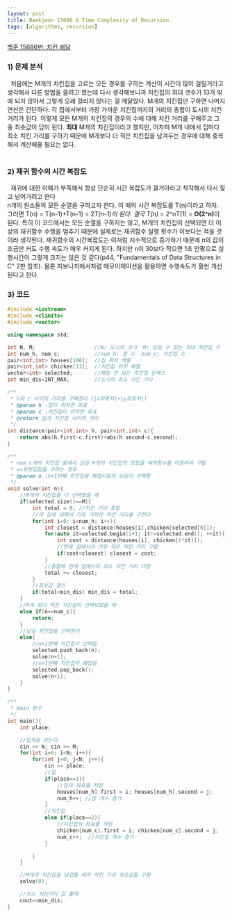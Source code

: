 ```yaml
---
layout: post
title: Baekjoon 15686 & Time Complexity of Recursion
tags: [algorithms, recursion]
---
```


[백준 15686번: 치킨 배달](https://www.acmicpc.net/problem/15686)

### 1) 문제 분석<br>
&nbsp;&nbsp;처음에는 M개의 치킨집을 고르는 모든 경우를 구하는 계산이 시간이 많이 걸릴거라고 생각해서 다른 방법을 쓸려고 했는데 다시 생각해보니까
치킨집의 최대 갯수가 13개 밖에 되지 않아서 그렇게 오래 걸리지 않다는 걸 깨달았다. M개의 치킨집만 구하면 나머지 연산은 간단하다. 각 집에서부터 가장 가까운
치킨집까지의 거리의 총합이 도시의 치킨거리가 된다. 이렇게 모든 M개의 치킨집의 경우의 수에 대해 치킨 거리를 구해주고 그 중 최솟값이 답이 된다. 
<b>최대</b> M개의 치킨집이라고 했지만, 어차피 M개 내에서 집마다 최소 치킨 거리를 구하기 때문에 M개보다 더 적은 치킨집을 남겨두는 경우에 대해 중복해서
계산해줄 필요는 없다.<br><br>

### 2) 재귀 함수의 시간 복잡도<br>
&nbsp;&nbsp;재귀에 대한 이해가 부족해서 항상 단순히 시간 복잡도가 클거야라고 착각해서 다시 짚고 넘어가려고 한다<br>
n개의 원소들의 모든 순열을 구하고자 한다. 이 때의 시간 복잡도를 T(n)이라고 하자.<br>
그러면 T(n) = T(n-1)+T(n-1) = 2*T(n-1)이 된다. 결국 T(n) = 2^n*T(1) = <b>O(2^n)</b>이 된다.
특히 이 코드에서는 모든 순열을 구하지는 않고, M개의 치킨집이 선택되면 더 이상의 재귀함수 수행을 멈추기 때문에 실제로는 재귀함수 실행 횟수가 이보다는
적을 것이라 생각된다. 재귀함수의 시간복잡도는 이처럼 지수적으로 증가하기 때문에 n의 값이 조금만 커도 수행 속도가 매우 커지게 된다. 하지만 n이 30보다 작으면
1초 안팎으로 실행시간이 그렇게 크지는 않은 것 같다(p44, "Fundamentals of Data Structures in C" 2판 참조). 
물론 피보나치에서처럼 메모이제이션을 활용하면 수행속도가 훨씬 개선된다고 한다.

### 3) 코드<br>
~~~cpp
#include <iostream>
#include <climits>
#include <vector>

using namespace std;

int N, M;                   //N: 도시의 크기  M: 남길 수 있는 최대 치킨집 수
int num_h, num_c;           //num_h: 집 수  num_c: 치킨집 수
pair<int,int> houses[100];  //집 위치 배열
pair<int,int> chicken[13];  //치킨집 위치 배열
vector<int> selected;       //폐업 안 되는 치킨집 인덱스
int min_dis=INT_MAX;        //도시의 최소 치킨 거리

/**
 * h와 c 사이의 거리를 구해준다 (|x좌표차|+|y좌표차|)
 * @param h :집이 위치한 좌표
 * @param c :치킨집이 위치한 좌표
 * @return 집과 치킨집 사이의 거리
 */
int distance(pair<int,int> h, pair<int,int> c){
    return abs(h.first-c.first)+abs(h.second-c.second);
}

/**
 * num_c개의 치킨집 중에서 남길 M개의 치킨집의 조합을 재귀함수를 이용하여 구함
 * =>부분집합을 구하는 경우
 * @param n :n+1번째 치킨집을 폐업시킬지 남길지 선택함
 */
void solve(int n){
    //M개의 치킨집을 다 선택했을 때
    if(selected.size()==M){
        int total = 0; //치킨 거리 총합
        //각 집에 대해서 가장 가까운 치킨 거리를 구한다
        for(int i=0; i<num_h; i++){
            int closest = distance(houses[i],chicken[selected[0]]);
            for(auto it=selected.begin()+1; it!=selected.end(); ++it){
                int cost = distance(houses[i], chicken[(*it)]);
                //현재 집에서의 가장 작은 치킨 거리 구함
                if(cost<closest) closest = cost;
            }
            //총합에 현재 집에서의 최소 치킨 거리 더함
            total += closest;
        }
        //최솟값 갱신
        if(total<min_dis) min_dis = total;
    }
    //M개 보다 적은 치킨집이 선택되었을 때
    else if(n==num_c){
        return;
    }
    //남길 치킨집을 선택한다
    else{
        //n+1번째 치킨집이 선택됨
        selected.push_back(n);
        solve(n+1);
        //n+1번째 치킨집이 폐업됨
        selected.pop_back();
        solve(n+1);
    }
}

/**
 * main 함수
 */
int main(){
    int place;

    //입력을 받는다
    cin >> N; cin >> M;
    for(int i=0; i<N; i++){
        for(int j=0; j<N; j++){
            cin >> place;
            //집
            if(place==1){
                //집의 좌표를 저장
                houses[num_h].first = i; houses[num_h].second = j;
                num_h++; //집 개수 증가
            }
            //치킨집
            else if(place==2){
                //치킨집의 좌표를 저장
                chicken[num_c].first = i; chicken[num_c].second = j;
                num_c++;  //치킨집 개수 증가
            }

        }
    }

    //M개의 치킨집을 남겼을 때의 치킨 거리 최솟값을 구함
    solve(0);

    //최소 치킨거리 값 출력
    cout<<min_dis;
}
~~~
